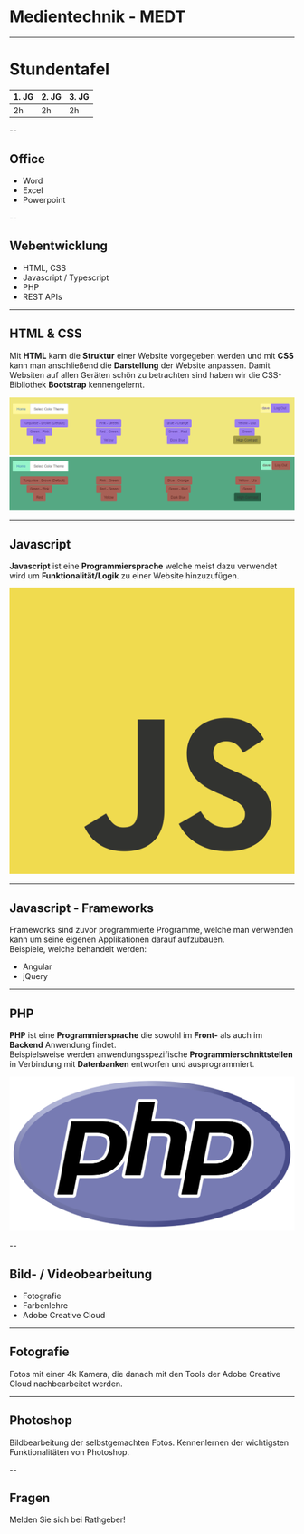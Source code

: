 # Medientechnik - MEDT

---

# Stundentafel

| 1. JG | 2. JG | 3. JG |
|-------|-------|-------|
| 2h    | 2h    | 2h    |

--

## Office

* Word
* Excel
* Powerpoint

--

## Webentwicklung

* HTML, CSS
* Javascript / Typescript
* PHP
* REST APIs

---

## HTML & CSS

Mit **HTML** kann die **Struktur** einer Website vorgegeben werden und mit **CSS** kann man anschließend die **Darstellung** der Website anpassen.
Damit Websiten auf allen Geräten schön zu betrachten sind haben wir die CSS-Bibliothek **Bootstrap** kennengelernt.

![HTML CSS Example](img/html_css.png)
![HTML CSS Example 2](img/html_css1.png)

---

## Javascript

**Javascript** ist eine **Programmiersprache** welche meist dazu verwendet wird um **Funktionalität/Logik** zu einer Website hinzuzufügen. 

![Javascript Logo](img/JavaScript_Logo.png)

---

## Javascript - Frameworks
Frameworks sind zuvor programmierte Programme, welche man verwenden kann um seine eigenen Applikationen darauf aufzubauen. \
Beispiele, welche behandelt werden:
* Angular
* jQuery

---

## PHP

**PHP** ist eine **Programmiersprache** die sowohl im **Front-** als auch im **Backend** Anwendung findet. \
Beispielsweise werden anwendungsspezifische **Programmierschnittstellen** in Verbindung mit **Datenbanken** entworfen und ausprogrammiert.

![PHP Logo](img/php-logo.png)

--

## Bild- / Videobearbeitung

* Fotografie
* Farbenlehre
* Adobe Creative Cloud

---

## Fotografie

Fotos mit einer 4k Kamera, die danach mit den Tools der Adobe Creative Cloud nachbearbeitet werden.

---

## Photoshop

Bildbearbeitung der selbstgemachten Fotos.
Kennenlernen der wichtigsten Funktionalitäten von Photoshop.

--

## Fragen

Melden Sie sich bei Rathgeber!
